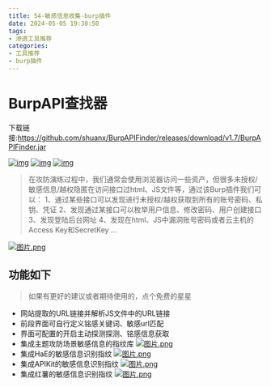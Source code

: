 ```yaml
---
title: 54-敏感信息收集-burp插件
date: 2024-05-05 19:30:50
tags:
- 渗透工具推荐
categories:
- 工具推荐
- burp插件
---
```


# BurpAPI查找器

下载链接:https://github.com/shuanx/BurpAPIFinder/releases/download/v1.7/BurpAPIFinder.jar

[![img](https://camo.githubusercontent.com/aec62dc0b68de45205213e0a66854fd631127f8745f8a42d6340d3028a2cd8f7/68747470733a2f2f696d672e736869656c64732e696f2f62616467652f417574686f722d536861756e2d626c7565)](https://camo.githubusercontent.com/aec62dc0b68de45205213e0a66854fd631127f8745f8a42d6340d3028a2cd8f7/68747470733a2f2f696d672e736869656c64732e696f2f62616467652f417574686f722d536861756e2d626c7565) [![img](https://camo.githubusercontent.com/a0f773456863099bcf616a51290c7ea9df5f80dad5116aa42793f3f8cffd5ef7/68747470733a2f2f696d672e736869656c64732e696f2f62616467652f4a444b2d392b2d79656c6c6f77)](https://camo.githubusercontent.com/a0f773456863099bcf616a51290c7ea9df5f80dad5116aa42793f3f8cffd5ef7/68747470733a2f2f696d672e736869656c64732e696f2f62616467652f4a444b2d392b2d79656c6c6f77) [![img](https://camo.githubusercontent.com/58e5f7dfab13434e66cf8dc2eb3c2c17e8ef39e24748293fad85aba83a4be899/68747470733a2f2f696d672e736869656c64732e696f2f62616467652f2545362538442541312545362542432538462545362539382541462545392539372541382545382538392542412545362539432541462d2545352542452538302545352542452538302545362539432538392545362538342538462545362538332542332545342542382538442545352538382542302545372539412538342545362538382539302545362539452539432d726564)](https://camo.githubusercontent.com/58e5f7dfab13434e66cf8dc2eb3c2c17e8ef39e24748293fad85aba83a4be899/68747470733a2f2f696d672e736869656c64732e696f2f62616467652f2545362538442541312545362542432538462545362539382541462545392539372541382545382538392542412545362539432541462d2545352542452538302545352542452538302545362539432538392545362538342538462545362538332542332545342542382538442545352538382542302545372539412538342545362538382539302545362539452539432d726564)

> 在攻防演练过程中，我们通常会使用浏览器访问一些资产，但很多未授权/敏感信息/越权隐匿在访问接口过html、JS文件等，通过该Burp插件我们可以：
> 1、通过某些接口可以发现进行未授权/越权获取到所有的账号密码、私钥、凭证
> 2、发现通过某接口可以枚举用户信息、修改密码、用户创建接口
> 3、发现登陆后台网址
> 4、发现在html、JS中漏洞账号密码或者云主机的Access Key和SecretKey
> ...

[![图片.png](https://github.com/shuanx/BurpAPIFinder/raw/main/images/main.png)](https://github.com/shuanx/BurpAPIFinder/blob/main/images/main.png)

## 功能如下



> 如果有更好的建议或者期待使用的，点个免费的星星

- 网站提取的URL链接并解析JS文件中的URL链接
- 前段界面可自行定义铭感关键词、敏感url匹配
- 界面可配置的开启主动探测探测、铭感信息获取
- 集成主题攻防场景敏感信息的指纹库
  [![图片.png](https://github.com/shuanx/BurpAPIFinder/raw/main/images/config.png)](https://github.com/shuanx/BurpAPIFinder/blob/main/images/config.png)
- 集成HaE的敏感信息识别指纹
  [![图片.png](https://github.com/shuanx/BurpAPIFinder/raw/main/images/HaE.png)](https://github.com/shuanx/BurpAPIFinder/blob/main/images/HaE.png)
- 集成APIKit的敏感信息识别指纹
  [![图片.png](https://github.com/shuanx/BurpAPIFinder/raw/main/images/APIKit.png)](https://github.com/shuanx/BurpAPIFinder/blob/main/images/APIKit.png)
- 集成红薯的敏感信息识别指纹
  [![图片.png](https://github.com/shuanx/BurpAPIFinder/raw/main/images/sweetPotato.png)](https://github.com/shuanx/BurpAPIFinder/blob/main/images/sweetPotato.png)
